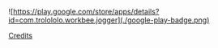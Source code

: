 ![https://play.google.com/store/apps/details?id=com.trolololo.workbee.jogger](./google-play-badge.png)

[Credits](CREDITS.md)
